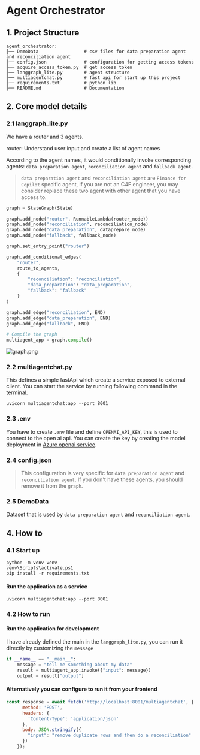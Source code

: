 # Agent Orchestrator

## 1. Project Structure
```
agent_orchestrator:
├── DemoData                 # csv files for data preparation agent and reconciliation agent
├── config.json              # configuration for getting access tokens
├── acquire_access_token.py  # get access token
├── langgraph_lite.py        # agent structure
├── multiagentchat.py        # fast api for start up this project 
├── requirements.txt         # python lib
├── README.md                # Documentation
```

## 2. Core model details

### 2.1 langgraph_lite.py
We have a router and 3 agents.

router: Understand user input and create a list of agent names

According to the agent names, it would conditionally invoke corresponding agents: `data preparation agent`, `reconciliation agent` and `fallback agent`.

> `data preparation agent` and `reconciliation agent` are `Finance for Copilot` specific agent, if you are not an C4F engineer, you may consider replace these two agent with other agent that you have access to.

```Python
graph = StateGraph(State)

graph.add_node("router", RunnableLambda(router_node))
graph.add_node("reconciliation", reconciliation_node)
graph.add_node("data_preparation", dataprepare_node)
graph.add_node("fallback", fallback_node)

graph.set_entry_point("router")

graph.add_conditional_edges(
    "router",
    route_to_agents,
    {
        "reconciliation": "reconciliation",
        "data_preparation": "data_preparation",
        "fallback": "fallback"
    }
)

graph.add_edge("reconciliation", END)
graph.add_edge("data_preparation", END)
graph.add_edge("fallback", END)

# Compile the graph
multiagent_app = graph.compile()
```

![graph.png](graph.png)

### 2.2 multiagentchat.py
This defines a simple fastApi which create a service exposed to external client.
You can start the service by running following command in the terminal.
````commandline
uvicorn multiagentchat:app --port 8001
````

### 2.3 .env
You have to create `.env` file and define `OPENAI_API_KEY`, this is used to connect to the open ai api.
You can create the key by creating the model deployment in 
[Azure openai service](https://learn.microsoft.com/en-us/azure/ai-services/openai/).

### 2.4 config.json
> This configuration is very specific for `data preparation agent` and `reconciliation agent`. 
> If you don't have these agents, you should remove it from the `graph`.

### 2.5 DemoData
Dataset that is used by `data preparation agent` and `reconciliation agent`.


## 4. How to

### 4.1 Start up
````commandline
python -m venv venv
venv\Scripts\activate.ps1
pip install -r requirements.txt
````

#### Run the application as a service
````commandline
uvicorn multiagentchat:app --port 8001
````


### 4.2 How to run
#### Run the application for development
I have already defined the main in the `langgraph_lite.py`, you can run it directly by customizing the `message`

```python
if __name__ == "__main__":
    message = "tell me something about my data"
    result = multiagent_app.invoke({"input": message})
    output = result["output"]
```

#### Alternatively you can configure to run it from your frontend

```JavaScript
const response = await fetch('http://localhost:8001/multiagentchat', {
      method: 'POST',
      headers: {
        'Content-Type': 'application/json'
      },
      body: JSON.stringify({
        "input": "remove duplicate rows and then do a reconciliation"
      })
    });
```